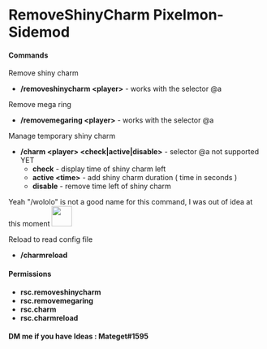 # RemoveShinyCharm Pixelmon-Sidemod
#### Commands
Remove shiny charm
 * **/removeshinycharm \<player>** - works with the selector @a  
<!-- end list -->
Remove mega ring
 * **/removemegaring \<player>** - works with the selector @a  
<!-- end list -->
Manage temporary shiny charm
 * **/charm \<player> <check|active|disable>** - selector @a not supported YET  
   * **check** - display time of shiny charm left 
   * **active \<time>** - add shiny charm duration ( time in seconds )  
   * **disable** - remove time left of shiny charm
 <!-- end list -->Yeah "/wololo" is not a good name for this command, I was out of idea at this moment <img src="https://i.kym-cdn.com/entries/icons/facebook/000/003/136/wololooooooooooooooooooooo.jpg" width="40" height="40" />  
 
Reload to read config file
 * **/charmreload** 
 
#### Permissions
* **rsc.removeshinycharm**
* **rsc.removemegaring**
* **rsc.charm**
* **rsc.charmreload**

#### DM me if you have Ideas : Mateget#1595

